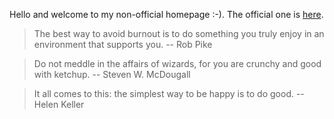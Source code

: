 Hello and welcome to my non-official homepage :-). The official one is [here](https://jreisinger.github.io/).

> The best way to avoid burnout is to do something you truly enjoy in an environment that supports you. -- Rob Pike

> Do not meddle in the affairs of wizards, for you are crunchy and good with ketchup. -- Steven W. McDougall

> It all comes to this: the simplest way to be happy is to do good. -- Helen Keller
